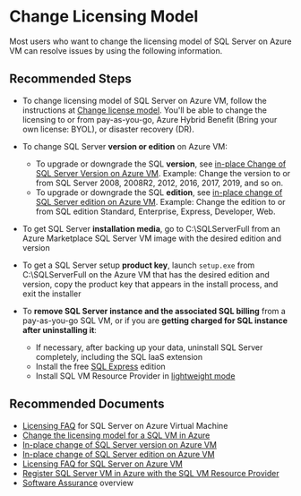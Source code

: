 <properties
  pagetitle="Change Licensing Model"
  service="microsoft.sqlvirtualmachine"
  resource="sqlvirtualmachines"
  ms.author="vadeveka,amamun,ujpat"
  selfhelptype="Generic"
  supporttopicids="32740073"
  resourcetags="windowssql"
  productpesids="14745,16342"
  cloudenvironments="public,fairfax,usnat,ussec,blackforest,mooncake"
  articleid="c0b11a20-dda3-463c-9ce9-a22c1a8cbdd8"
  ownershipid="AzureData_AzureSQLVM" />
# Change Licensing Model

Most users who want to change the licensing model of SQL Server on Azure VM can resolve issues by using the following information.

## **Recommended Steps**

- To change licensing model of SQL Server on Azure VM, follow the instructions at [Change license model](https://docs.microsoft.com/azure/virtual-machines/windows/sql/virtual-machines-windows-sql-ahb?tabs=azure-portal&WT.mc_id=Portal-Microsoft_Azure_Support). You'll be able to change the licensing to or from pay-as-you-go, Azure Hybrid Benefit (Bring your own license: BYOL), or disaster recovery (DR).

- To change SQL Server **version or edition** on Azure VM:

  - To upgrade or downgrade the SQL **version**, see [in-place Change of SQL Server Version on Azure VM](https://docs.microsoft.com/azure/azure-sql/virtual-machines/windows/change-sql-server-version). Example: Change the version to or from SQL Server 2008, 2008R2, 2012, 2016, 2017, 2019, and so on. 
  - To upgrade or downgrade the SQL **edition**, see [in-place change of SQL Server edition on Azure VM](https://docs.microsoft.com/azure/azure-sql/virtual-machines/windows/change-sql-server-edition). Example: Change the edition to or from SQL edition Standard, Enterprise, Express, Developer, Web.

- To get SQL Server **installation media**, go to C:\SQLServerFull from an Azure Marketplace SQL Server VM image with the desired edition and version

- To get a SQL Server setup **product key**, launch `setup.exe` from C:\SQLServerFull on the Azure VM that has the desired edition and version, copy the product key that appears in the install process, and exit the installer

- To **remove SQL Server instance and the associated SQL billing** from a pay-as-you-go SQL VM, or if you are **getting charged for SQL instance after uninstalling it**: 
  - If necessary, after backing up your data, uninstall SQL Server completely, including the SQL IaaS extension   
  - Install the free [SQL Express](https://www.microsoft.com/sql-server/sql-server-downloads) edition 
  - Install SQL VM Resource Provider in [lightweight mode](https://docs.microsoft.com/azure/azure-sql/virtual-machines/windows/sql-vm-resource-provider-register?tabs=azure-cli%2Cbash)
 
## **Recommended Documents**

* [Licensing FAQ](https://docs.microsoft.com/azure/azure-sql/virtual-machines/windows/frequently-asked-questions-faq#licensing?WT.mc_id=Portal-Microsoft_Azure_Support) for SQL Server on Azure Virtual Machine 
* [Change the licensing model for a SQL VM in Azure](https://docs.microsoft.com/azure/virtual-machines/windows/sql/virtual-machines-windows-sql-ahb?tabs=azure-portal)
* [In-place change of SQL Server version on Azure VM](https://docs.microsoft.com/azure/azure-sql/virtual-machines/windows/change-sql-server-version)
* [In-place change of SQL Server edition on Azure VM](https://docs.microsoft.com/azure/azure-sql/virtual-machines/windows/change-sql-server-edition)
* [Licensing FAQ for SQL Server on Azure VM](https://docs.microsoft.com/azure/azure-sql/virtual-machines/windows/frequently-asked-questions-faq#licensing)
* [Register SQL Server VM in Azure with the SQL VM Resource Provider](https://docs.microsoft.com/azure/virtual-machines/windows/sql/virtual-machines-windows-sql-register-with-resource-provider)
* [Software Assurance](https://www.microsoft.com/licensing/licensing-programs/software-assurance-default?activetab=software-assurance-default-pivot%3aprimaryr3) overview
